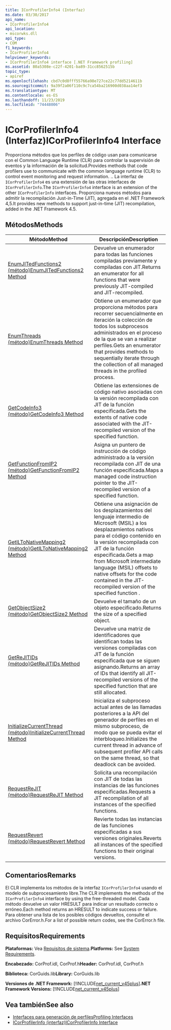 ```yaml
---
title: ICorProfilerInfo4 (Interfaz)
ms.date: 03/30/2017
api_name:
- ICorProfilerInfo4
api_location:
- mscorwks.dll
api_type:
- COM
f1_keywords:
- ICorProfilerInfo4
helpviewer_keywords:
- ICorProfilerInfo4 interface [.NET Framework profiling]
ms.assetid: 80a5308e-c22f-4201-ba89-31cc8562515b
topic_type:
- apiref
ms.openlocfilehash: cbd7c0d8fff55766a98e727ce22c77dd5214611b
ms.sourcegitcommit: 9a39f2a06f110c9c7ca54ba216900d038aa14ef3
ms.translationtype: MT
ms.contentlocale: es-ES
ms.lasthandoff: 11/23/2019
ms.locfileid: "74448006"
---
```

# <a name="icorprofilerinfo4-interface"></a><span data-ttu-id="f37ca-102">ICorProfilerInfo4 (Interfaz)</span><span class="sxs-lookup"><span data-stu-id="f37ca-102">ICorProfilerInfo4 Interface</span></span>
<span data-ttu-id="f37ca-103">Proporciona métodos que los perfiles de código usan para comunicarse con el Common Language Runtime (CLR) para controlar la supervisión de eventos y la información de la solicitud.</span><span class="sxs-lookup"><span data-stu-id="f37ca-103">Provides methods that code profilers use to communicate with the common language runtime (CLR) to control event monitoring and request information.</span></span> <span data-ttu-id="f37ca-104">.</span><span class="sxs-lookup"><span data-stu-id="f37ca-104">.</span></span> <span data-ttu-id="f37ca-105">La interfaz de `ICorProfilerInfo4` es una extensión de las otras interfaces de `ICorProfilerInfo`.</span><span class="sxs-lookup"><span data-stu-id="f37ca-105">The `ICorProfilerInfo4` interface is an extension of the other `ICorProfilerInfo` interfaces.</span></span> <span data-ttu-id="f37ca-106">Proporciona nuevos métodos para admitir la recompilación Just-in-Time (JIT), agregada en el .NET Framework 4,5.</span><span class="sxs-lookup"><span data-stu-id="f37ca-106">It provides new methods to support just-in-time (JIT) recompilation, added in the .NET Framework 4.5.</span></span>  
  
## <a name="methods"></a><span data-ttu-id="f37ca-107">Métodos</span><span class="sxs-lookup"><span data-stu-id="f37ca-107">Methods</span></span>  
  
|<span data-ttu-id="f37ca-108">Método</span><span class="sxs-lookup"><span data-stu-id="f37ca-108">Method</span></span>|<span data-ttu-id="f37ca-109">Descripción</span><span class="sxs-lookup"><span data-stu-id="f37ca-109">Description</span></span>|  
|------------|-----------------|  
|[<span data-ttu-id="f37ca-110">EnumJITedFunctions2 (método)</span><span class="sxs-lookup"><span data-stu-id="f37ca-110">EnumJITedFunctions2 Method</span></span>](../../../../docs/framework/unmanaged-api/profiling/icorprofilerinfo4-enumjitedfunctions2-method.md)|<span data-ttu-id="f37ca-111">Devuelve un enumerador para todas las funciones compiladas previamente y compiladas con JIT.</span><span class="sxs-lookup"><span data-stu-id="f37ca-111">Returns an enumerator for all functions that were previously JIT-compiled and JIT-recompiled.</span></span>|  
|[<span data-ttu-id="f37ca-112">EnumThreads (método)</span><span class="sxs-lookup"><span data-stu-id="f37ca-112">EnumThreads Method</span></span>](../../../../docs/framework/unmanaged-api/profiling/icorprofilerinfo4-enumthreads-method.md)|<span data-ttu-id="f37ca-113">Obtiene un enumerador que proporciona métodos para recorrer secuencialmente en iteración la colección de todos los subprocesos administrados en el proceso de la que se van a realizar perfiles.</span><span class="sxs-lookup"><span data-stu-id="f37ca-113">Gets an enumerator that provides methods to sequentially iterate through the collection of all managed threads in the profiled process.</span></span>|  
|[<span data-ttu-id="f37ca-114">GetCodeInfo3 (método)</span><span class="sxs-lookup"><span data-stu-id="f37ca-114">GetCodeInfo3 Method</span></span>](../../../../docs/framework/unmanaged-api/profiling/icorprofilerinfo4-getcodeinfo3-method.md)|<span data-ttu-id="f37ca-115">Obtiene las extensiones de código nativo asociadas con la versión recompilada con JIT de la función especificada.</span><span class="sxs-lookup"><span data-stu-id="f37ca-115">Gets the extents of native code associated with the JIT-recompiled version of the specified function.</span></span>|  
|[<span data-ttu-id="f37ca-116">GetFunctionFromIP2 (método)</span><span class="sxs-lookup"><span data-stu-id="f37ca-116">GetFunctionFromIP2 Method</span></span>](../../../../docs/framework/unmanaged-api/profiling/icorprofilerinfo4-getfunctionfromip2-method.md)|<span data-ttu-id="f37ca-117">Asigna un puntero de instrucción de código administrado a la versión recompilada con JIT de una función especificada.</span><span class="sxs-lookup"><span data-stu-id="f37ca-117">Maps a managed code instruction pointer to the JIT-recompiled version of a specified function.</span></span>|  
|[<span data-ttu-id="f37ca-118">GetILToNativeMapping2 (método)</span><span class="sxs-lookup"><span data-stu-id="f37ca-118">GetILToNativeMapping2 Method</span></span>](../../../../docs/framework/unmanaged-api/profiling/icorprofilerinfo4-getiltonativemapping2-method.md)|<span data-ttu-id="f37ca-119">Obtiene una asignación de los desplazamientos del lenguaje intermedio de Microsoft (MSIL) a los desplazamientos nativos para el código contenido en la versión recompilada con JIT de la función especificada.</span><span class="sxs-lookup"><span data-stu-id="f37ca-119">Gets a map from Microsoft intermediate language (MSIL) offsets to native offsets for the code contained in the JIT-recompiled version of the specified function .</span></span>|  
|[<span data-ttu-id="f37ca-120">GetObjectSize2 (método)</span><span class="sxs-lookup"><span data-stu-id="f37ca-120">GetObjectSize2 Method</span></span>](../../../../docs/framework/unmanaged-api/profiling/icorprofilerinfo4-getobjectsize2-method.md)|<span data-ttu-id="f37ca-121">Devuelve el tamaño de un objeto especificado.</span><span class="sxs-lookup"><span data-stu-id="f37ca-121">Returns the size of a specified object.</span></span>|  
|[<span data-ttu-id="f37ca-122">GetReJITIDs (método)</span><span class="sxs-lookup"><span data-stu-id="f37ca-122">GetReJITIDs Method</span></span>](../../../../docs/framework/unmanaged-api/profiling/icorprofilerinfo4-getrejitids-method.md)|<span data-ttu-id="f37ca-123">Devuelve una matriz de identificadores que identifican todas las versiones compiladas con JIT de la función especificada que se siguen asignando.</span><span class="sxs-lookup"><span data-stu-id="f37ca-123">Returns an array of IDs that identify all JIT-recompiled versions of the specified function that are still allocated.</span></span>|  
|[<span data-ttu-id="f37ca-124">InitializeCurrentThread (método)</span><span class="sxs-lookup"><span data-stu-id="f37ca-124">InitializeCurrentThread Method</span></span>](../../../../docs/framework/unmanaged-api/profiling/icorprofilerinfo4-initializecurrentthread-method.md)|<span data-ttu-id="f37ca-125">Inicializa el subproceso actual antes de las llamadas posteriores a la API del generador de perfiles en el mismo subproceso, de modo que se pueda evitar el interbloqueo.</span><span class="sxs-lookup"><span data-stu-id="f37ca-125">Initializes the current thread in advance of subsequent profiler API calls on the same thread, so that deadlock can be avoided.</span></span>|  
|[<span data-ttu-id="f37ca-126">RequestReJIT (método)</span><span class="sxs-lookup"><span data-stu-id="f37ca-126">RequestReJIT Method</span></span>](../../../../docs/framework/unmanaged-api/profiling/icorprofilerinfo4-requestrejit-method.md)|<span data-ttu-id="f37ca-127">Solicita una recompilación con JIT de todas las instancias de las funciones especificadas.</span><span class="sxs-lookup"><span data-stu-id="f37ca-127">Requests a JIT recompilation of all instances of the specified functions.</span></span>|  
|[<span data-ttu-id="f37ca-128">RequestRevert (método)</span><span class="sxs-lookup"><span data-stu-id="f37ca-128">RequestRevert Method</span></span>](../../../../docs/framework/unmanaged-api/profiling/icorprofilerinfo4-requestrevert-method.md)|<span data-ttu-id="f37ca-129">Revierte todas las instancias de las funciones especificadas a sus versiones originales.</span><span class="sxs-lookup"><span data-stu-id="f37ca-129">Reverts all instances of the specified functions to their original versions.</span></span>|  
  
## <a name="remarks"></a><span data-ttu-id="f37ca-130">Comentarios</span><span class="sxs-lookup"><span data-stu-id="f37ca-130">Remarks</span></span>  
 <span data-ttu-id="f37ca-131">El CLR implementa los métodos de la interfaz `ICorProfilerInfo4` usando el modelo de subprocesamiento libre.</span><span class="sxs-lookup"><span data-stu-id="f37ca-131">The CLR implements the methods of the `ICorProfilerInfo4` interface by using the free-threaded model.</span></span> <span data-ttu-id="f37ca-132">Cada método devuelve un valor HRESULT para indicar un resultado correcto o erróneo.</span><span class="sxs-lookup"><span data-stu-id="f37ca-132">Each method returns an HRESULT to indicate success or failure.</span></span> <span data-ttu-id="f37ca-133">Para obtener una lista de los posibles códigos devueltos, consulte el archivo CorError.h.</span><span class="sxs-lookup"><span data-stu-id="f37ca-133">For a list of possible return codes, see the CorError.h file.</span></span>  
  
## <a name="requirements"></a><span data-ttu-id="f37ca-134">Requisitos</span><span class="sxs-lookup"><span data-stu-id="f37ca-134">Requirements</span></span>  
 <span data-ttu-id="f37ca-135">**Plataformas:** Vea [Requisitos de sistema](../../../../docs/framework/get-started/system-requirements.md).</span><span class="sxs-lookup"><span data-stu-id="f37ca-135">**Platforms:** See [System Requirements](../../../../docs/framework/get-started/system-requirements.md).</span></span>  
  
 <span data-ttu-id="f37ca-136">**Encabezado:** CorProf.idl, CorProf.h</span><span class="sxs-lookup"><span data-stu-id="f37ca-136">**Header:** CorProf.idl, CorProf.h</span></span>  
  
 <span data-ttu-id="f37ca-137">**Biblioteca:** CorGuids.lib</span><span class="sxs-lookup"><span data-stu-id="f37ca-137">**Library:** CorGuids.lib</span></span>  
  
 <span data-ttu-id="f37ca-138">**Versiones de .NET Framework:** [!INCLUDE[net_current_v45plus](../../../../includes/net-current-v45plus-md.md)]</span><span class="sxs-lookup"><span data-stu-id="f37ca-138">**.NET Framework Versions:** [!INCLUDE[net_current_v45plus](../../../../includes/net-current-v45plus-md.md)]</span></span>  
  
## <a name="see-also"></a><span data-ttu-id="f37ca-139">Vea también</span><span class="sxs-lookup"><span data-stu-id="f37ca-139">See also</span></span>

- [<span data-ttu-id="f37ca-140">Interfaces para generación de perfiles</span><span class="sxs-lookup"><span data-stu-id="f37ca-140">Profiling Interfaces</span></span>](../../../../docs/framework/unmanaged-api/profiling/profiling-interfaces.md)
- [<span data-ttu-id="f37ca-141">ICorProfilerInfo (interfaz)</span><span class="sxs-lookup"><span data-stu-id="f37ca-141">ICorProfilerInfo Interface</span></span>](../../../../docs/framework/unmanaged-api/profiling/icorprofilerinfo-interface.md)
